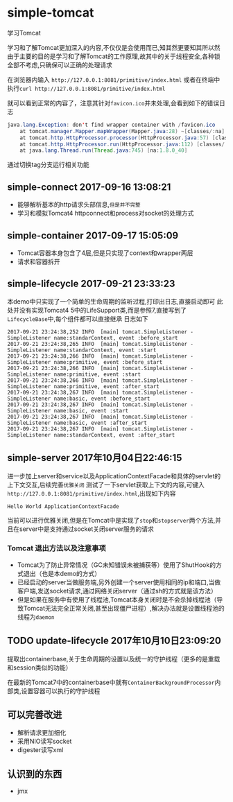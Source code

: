 # simple-tomcat
学习Tomcat

学习和了解Tomcat更加深入的内容,不仅仅是会使用而已,知其然更要知其所以然
由于主要的目的是学习和了解Tomcat的工作原理,故其中的关于线程安全,各种锁全部不考虑,只确保可以正确的处理请求

在浏览器内输入 `http://127.0.0.1:8081/primitive/index.html`
或者在终端中执行`curl http://127.0.0.1:8081/primitive/index.html`

就可以看到正常的内容了，注意其针对`favicon.ico`并未处理,会看到如下的错误日志
```java
java.lang.Exception: don't find wrapper container with /favicon.ico
	at tomcat.manager.Mapper.mapWrapper(Mapper.java:28) ~[classes/:na]
	at tomcat.http.HttpProcessor.processor(HttpProcessor.java:57) [classes/:na]
	at tomcat.http.HttpProcessor.run(HttpProcessor.java:112) [classes/:na]
	at java.lang.Thread.run(Thread.java:745) [na:1.8.0_40]

```

通过切换tag分支运行相关功能

## simple-connect  2017-09-16 13:08:21

- 能够解析基本的http请求头部信息,`但是并不完整`
- 学习和模拟Tomcat4 httpconnect和process对socket的处理方式

## simple-container  2017-09-17 15:05:09

- Tomcat容器本身包含了4层,但是只实现了context和wrapper两层
- 请求和容器拆开

## simple-lifecycle  2017-09-21 23:33:23

本demo中只实现了一个简单的生命周期的监听过程,打印出日志,直接启动即可
此处并没有实现Tomcat4 5中的LifeSupport类,而是参照7,直接写到了`LifecycleBase`中,每个组件都可以直接继承
日志如下
```
2017-09-21 23:24:38,252 INFO  [main] tomcat.SimpleListener - SimpleListener name:standarContext, event :before_start
2017-09-21 23:24:38,265 INFO  [main] tomcat.SimpleListener - SimpleListener name:standarContext, event :start
2017-09-21 23:24:38,266 INFO  [main] tomcat.SimpleListener - SimpleListener name:primitive, event :before_start
2017-09-21 23:24:38,266 INFO  [main] tomcat.SimpleListener - SimpleListener name:primitive, event :start
2017-09-21 23:24:38,266 INFO  [main] tomcat.SimpleListener - SimpleListener name:primitive, event :after_start
2017-09-21 23:24:38,267 INFO  [main] tomcat.SimpleListener - SimpleListener name:basic, event :before_start
2017-09-21 23:24:38,267 INFO  [main] tomcat.SimpleListener - SimpleListener name:basic, event :start
2017-09-21 23:24:38,267 INFO  [main] tomcat.SimpleListener - SimpleListener name:basic, event :after_start
2017-09-21 23:24:38,267 INFO  [main] tomcat.SimpleListener - SimpleListener name:standarContext, event :after_start

```

## simple-server 2017年10月04日22:46:15

进一步加上server和service以及ApplicationContextFacade和具体的servlet的上下文交互,后续完善`优雅关闭`
测试了一下servlet获取上下文的内容,可键入 `http://127.0.0.1:8081/primitive/index.html`,出现如下内容

```
Hello World ApplicationContextFacade
```
当前可以进行优雅关闭,但是在Tomcat中是实现了`stop`和`stopserver`两个方法,并且在server中是支持通过socket关闭server服务的请求

### Tomcat 退出方法以及注意事项

- Tomcat为了防止异常情况（GC未知错误未被捕获等）使用了ShutHook的方式退出（也是本demo的方式）
- 已经启动的server当做服务端,另外创建一个server使用相同的ip和端口,当做客户端,发送socket请求,通过网络关闭server（通过sh的方式就是该方法）
- 但是如果在服务中有使用了线程池,Tomcat本身关闭时是不会杀掉线程池（导致Tomcat无法完全正常关闭,甚至出现僵尸进程）,解决办法就是设置线程池的线程为`daemon`

## TODO update-lifecycle 2017年10月10日23:09:20

提取出containerbase,关于生命周期的设置以及统一的守护线程（更多的是重载和session类似的功能）

在最新的Tomcat7中的containerbase中就有`ContainerBackgroundProcessor`内部类,设置容器可以执行的守护线程

## 可以完善改进

- 解析请求更加细化
- 采用NIO读写socket
- digester读写xml

## 认识到的东西

- jmx



